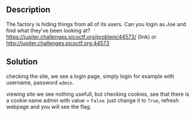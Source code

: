 ## Description
The factory is hiding things from all of its users. Can you login as Joe and find what they've been looking at? https://jupiter.challenges.picoctf.org/problem/44573/ (link) or http://jupiter.challenges.picoctf.org:44573


## Solution
checking the site, we see a login page, simply login for example with username, password `admin`.

viewing site we see nothing usefull, but checking cookies, see that there is a cookie name admin with value = `False`. just change it to `True`, refresh webpage and you will see the flag.

